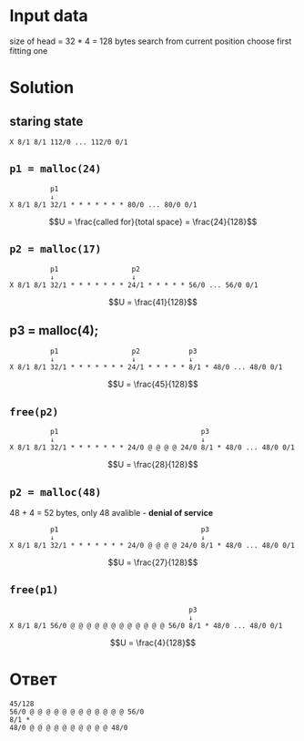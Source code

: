 # Input data

size of head = 32 * 4 = 128 bytes
search from current position
choose first fitting one

# Solution

## staring state
```
X 8/1 8/1 112/0 ... 112/0 0/1
```

## `p1 = malloc(24)`
```shell
          p1
          ↓
X 8/1 8/1 32/1 * * * * * * * 80/0 ... 80/0 0/1
```
$$U = \frac{called for}{total space} = \frac{24}{128}$$

## `p2 = malloc(17)`
```shell
          p1                  p2
          ↓                   ↓
X 8/1 8/1 32/1 * * * * * * * 24/1 * * * * * 56/0 ... 56/0 0/1
```
$$U = \frac{41}{128}$$

## p3 = malloc(4);
```shell
          p1                  p2            p3
          ↓                   ↓             ↓
X 8/1 8/1 32/1 * * * * * * * 24/1 * * * * * 8/1 * 48/0 ... 48/0 0/1
```
$$U = \frac{45}{128}$$

## `free(p2)`
```shell
          p1                                   p3
          ↓                                    ↓
X 8/1 8/1 32/1 * * * * * * * 24/0 @ @ @ @ 24/0 8/1 * 48/0 ... 48/0 0/1
```

$$U = \frac{28}{128}$$

## `p2 = malloc(48)`
48 + 4 = 52 bytes, only 48 avalible - **denial of service**
```shell
          p1                                   p3
          ↓                                    ↓
X 8/1 8/1 32/1 * * * * * * * 24/0 @ @ @ @ 24/0 8/1 * 48/0 ... 48/0 0/1
``` 
$$U = \frac{27}{128}$$

## `free(p1)`
```shell
                                            p3
                                            ↓
X 8/1 8/1 56/0 @ @ @ @ @ @ @ @ @ @ @ @ 56/0 8/1 * 48/0 ... 48/0 0/1
```
$$U = \frac{4}{128}$$

# Ответ
```
45/128
56/0 @ @ @ @ @ @ @ @ @ @ @ @ 56/0 
8/1 * 
48/0 @ @ @ @ @ @ @ @ @ @ 48/0
```